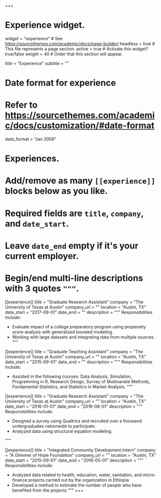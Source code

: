 +++
# Experience widget.
widget = "experience"  # See https://sourcethemes.com/academic/docs/page-builder/
headless = true  # This file represents a page section.
active = true  # Activate this widget? true/false
weight = 40  # Order that this section will appear.

title = "Experience"
subtitle = ""

# Date format for experience
#   Refer to https://sourcethemes.com/academic/docs/customization/#date-format
date_format = "Jan 2006"

# Experiences.
#   Add/remove as many `[[experience]]` blocks below as you like.
#   Required fields are `title`, `company`, and `date_start`.
#   Leave `date_end` empty if it's your current employer.
#   Begin/end multi-line descriptions with 3 quotes `"""`.
[[experience]]
  title = "Graduate Research Assistant"
  company = "The University of Texas at Austin"
  company_url = ""
  location = "Austin, TX"
  date_start = "2017-09-01"
  date_end = ""
  description = """
  Responsibilities include:
  
  * Evaluate impact of a college preparatory program using propensity score analysis with generalized boosted modeling.
  * Working with large datasets and integrating data from multiple sources. 
  """
  
[[experience]]
  title = "Graduate Teaching Assistant"
  company = "The University of Texas at Austin"
  company_url = ""
  location = "Austin, TX"
  date_start = "2015-09-01"
  date_end = ""
  description = """
  Responsibilities include:
  
  * Assisted in the following courses: Data Analysis, Simulation, Programming in R, Research Design, Survey of Multivariate Methods, Fundamental Statistics, and Statistics in Market Analysis.
  """
  
[[experience]]
  title = "Graduate Research Assistant"
  company = "The University of Texas at Austin"
  company_url = ""
  location = "Austin, TX"
  date_start = "2016-01-01"
  date_end = "2016-08-01"
  description = """
  Responsibilities include:
  
  * Designed a survey using Qualtrics and recruited over a thousand undergraduates nationwide to participate. 
  * Analyzed data using structural equation modeling.

  """

[[experience]]
  title = "Integrated Community Development Intern"
  company = "A Glimmer of Hope Foundation"
  company_url = ""
  location = "Austin, TX"
  date_start = "2015-09-01"
  date_end = "2016-05-01"
  description = """
  Responsibilities include:
  
  * Analyzed data related to health, education, water, sanitation, and micro-finance projects carried out by the organization in Ethiopia
  * Developed a method to estimate the number of people who have benefited from the projects
  """
+++